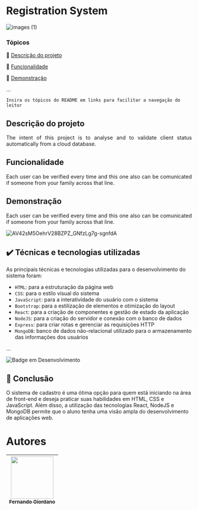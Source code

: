 # Registration System

![images (1)](https://user-images.githubusercontent.com/117307542/224463806-54698634-bf50-4e42-aa95-0cf7090158e7.jpg)

### Tópicos 

:small_blue_diamond: [Descrição do projeto](#descrição-do-projeto)

:small_blue_diamond: [Funcionalidade](#Funcionalidade)

:small_blue_diamond: [Demonstração](#Demonstração)

...

```
Insira os tópicos do README em links para facilitar a navegação do leitor
```
## Descrição do projeto 

<p align="justify">
  The intent of this project is to analyse and to validate client status automatically from a cloud database.  
</p>


## Funcionalidade 

<p align="justify">
  Each user can be verified every time and this one also can be comunicated if someone from your family across that line.  
</p>


## Demonstração 

<p align="justify">
  Each user can be verified every time and this one also can be comunicated if someone from your family across that line.  
</p>

![AV42sM5OehrV28BZPZ_GNfzLg7g-sgnfdA](https://user-images.githubusercontent.com/117307542/224465660-5a2deb78-3971-44e8-91dd-3f8a8577a1bc.gif)

## ✔️ Técnicas e tecnologias utilizadas

As principais técnicas e tecnologias utilizadas para o desenvolvimento do sistema foram:

- `HTML`: para a estruturação da página web
- `CSS`: para o estilo visual do sistema
- `JavaScript`: para a interatividade do usuário com o sistema
- `Bootstrap`: para a estilização de elementos e otimização do layout
- `React`: para a criação de componentes e gestão de estado da aplicação
- `NodeJS`: para a criação do servidor e conexão com o banco de dados
- `Express`: para criar rotas e gerenciar as requisições HTTP
- `MongoDB`: banco de dados não-relacional utilizado para o armazenamento das informações dos usuários

...



![Badge em Desenvolvimento](http://img.shields.io/static/v1?label=STATUS&message=EM%20DESENVOLVIMENTO&color=yellow&style=for-the-badge)

## 🎉 Conclusão

O sistema de cadastro é uma ótima opção para quem está iniciando na área de front-end e deseja praticar suas habilidades em HTML, CSS e JavaScript. Além disso, a utilização das tecnologias React, NodeJS e MongoDB permite que o aluno tenha uma visão ampla do desenvolvimento de aplicações web.

# Autores

| [<img src="https://user-images.githubusercontent.com/117307542/224465433-6c4b4da2-72c8-4f48-91c0-fd44331266c8.jpg" width=115><br><sub>Fernando Giordano</sub>](https://github.com/fqgiord) |
| :---: | 
